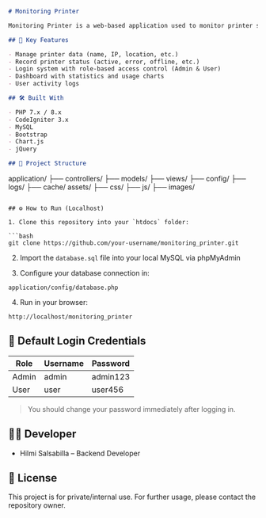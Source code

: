 ```markdown
# Monitoring Printer

Monitoring Printer is a web-based application used to monitor printer status within an office or organization. This system is built using **PHP CodeIgniter 3** and **MySQL** as the database backend.

## 🚀 Key Features

- Manage printer data (name, IP, location, etc.)
- Record printer status (active, error, offline, etc.)
- Login system with role-based access control (Admin & User)
- Dashboard with statistics and usage charts
- User activity logs

## 🛠️ Built With

- PHP 7.x / 8.x
- CodeIgniter 3.x
- MySQL
- Bootstrap
- Chart.js
- jQuery

## 📁 Project Structure

```

application/
├── controllers/
├── models/
├── views/
├── config/
├── logs/
├── cache/
assets/
├── css/
├── js/
├── images/

````

## ⚙️ How to Run (Localhost)

1. Clone this repository into your `htdocs` folder:

```bash
git clone https://github.com/your-username/monitoring_printer.git
````

2. Import the `database.sql` file into your local MySQL via phpMyAdmin

3. Configure your database connection in:

```
application/config/database.php
```

4. Run in your browser:

```
http://localhost/monitoring_printer
```

## 🔐 Default Login Credentials

| Role  | Username | Password |
| ----- | -------- | -------- |
| Admin | admin    | admin123 |
| User  | user     | user456  |

> You should change your password immediately after logging in.

## 👨‍💻 Developer

* Hilmi Salsabilla – Backend Developer

## 📄 License

This project is for private/internal use. For further usage, please contact the repository owner.

````
